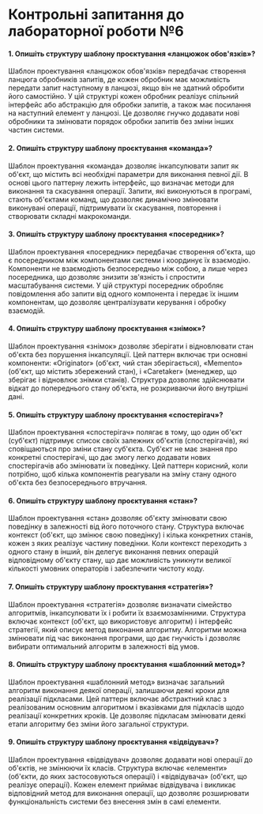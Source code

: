 # Контрольні запитання до лабораторної роботи №6
#### 1. Опишіть структуру шаблону проєктування «ланцюжок обов'язків»?
Шаблон проектування «ланцюжок обов'язків» передбачає створення ланцюга обробників запитів, де кожен обробник має можливість передати запит наступному в ланцюзі, якщо він не здатний обробити його самостійно. У цій структурі кожен обробник реалізує спільний інтерфейс або абстракцію для обробки запитів, а також має посилання на наступний елемент у ланцюзі. Це дозволяє гнучко додавати нові обробники та змінювати порядок обробки запитів без зміни інших частин системи.

#### 2. Опишіть структуру шаблону проєктування «команда»?
Шаблон проектування «команда» дозволяє інкапсулювати запит як об'єкт, що містить всі необхідні параметри для виконання певної дії. В основі цього паттерну лежить інтерфейс, що визначає методи для виконання та скасування операції. Запити, які виконуються в програмі, стають об'єктами команд, що дозволяє динамічно змінювати виконувані операції, підтримувати їх скасування, повторення і створювати складні макрокоманди.

#### 3. Опишіть структуру шаблону проєктування «посередник»?
Шаблон проектування «посередник» передбачає створення об'єкта, що є посередником між компонентами системи і координує їх взаємодію. Компоненти не взаємодіють безпосередньо між собою, а лише через посередника, що дозволяє знизити зв'язність і спростити масштабування системи. У цій структурі посередник обробляє повідомлення або запити від одного компонента і передає їх іншим компонентам, що дозволяє централізувати керування і обробку взаємодій.

#### 4. Опишіть структуру шаблону проєктування «знімок»?
Шаблон проектування «знімок» дозволяє зберігати і відновлювати стан об'єкта без порушення інкапсуляції. Цей паттерн включає три основні компоненти: «Originator» (об'єкт, чий стан зберігається), «Memento» (об'єкт, що містить збережений стан), і «Caretaker» (менеджер, що зберігає і відновлює знімки станів). Структура дозволяє здійснювати відкат до попереднього стану об'єкта, не розкриваючи його внутрішні дані.

#### 5. Опишіть структуру шаблону проєктування «спостерігач»?
Шаблон проектування «спостерігач» полягає в тому, що один об'єкт (суб'єкт) підтримує список своїх залежних об'єктів (спостерігачів), які сповіщаються про зміни стану суб'єкта. Суб'єкт не має знання про конкретні спостерігачі, що дає змогу легко додавати нових спостерігачів або змінювати їх поведінку. Цей паттерн корисний, коли потрібно, щоб кілька компонентів реагували на зміну стану одного об'єкта без безпосереднього втручання.

#### 6. Опишіть структуру шаблону проєктування «стан»?
Шаблон проектування «стан» дозволяє об'єкту змінювати свою поведінку в залежності від його поточного стану. Структура включає контекст (об'єкт, що змінює свою поведінку) і кілька конкретних станів, кожен з яких реалізує частину поведінки. Коли контекст переходить з одного стану в інший, він делегує виконання певних операцій відповідному об'єкту стану, що дає можливість уникнути великої кількості умовних операторів і забезпечити чистоту коду.

#### 7. Опишіть структуру шаблону проєктування «стратегія»?
Шаблон проектування «стратегія» дозволяє визначати сімейство алгоритмів, інкапсулювати їх і робити їх взаємозамінними. Структура включає контекст (об'єкт, що використовує алгоритм) і інтерфейс стратегії, який описує метод виконання алгоритму. Алгоритми можна змінювати під час виконання програми, що дає гнучкість і дозволяє вибирати оптимальний алгоритм в залежності від умов.

#### 8. Опишіть структуру шаблону проєктування «шаблонний метод»?
Шаблон проектування «шаблонний метод» визначає загальний алгоритм виконання деякої операції, залишаючи деякі кроки для реалізації підкласами. Цей паттерн включає абстрактний клас з реалізованим основним алгоритмом і вказівками для підкласів щодо реалізації конкретних кроків. Це дозволяє підкласам змінювати деякі етапи алгоритму без зміни його загальної структури.

#### 9. Опишіть структуру шаблону проєктування «відвідувач»?
Шаблон проектування «відвідувач» дозволяє додавати нові операції до об'єктів, не змінюючи їх класів. Структура включає «елементи» (об'єкти, до яких застосовуються операції) і «відвідувача» (об'єкт, що реалізує операції). Кожен елемент приймає відвідувача і викликає відповідний метод для виконання операції, що дозволяє розширювати функціональність системи без внесення змін в самі елементи.